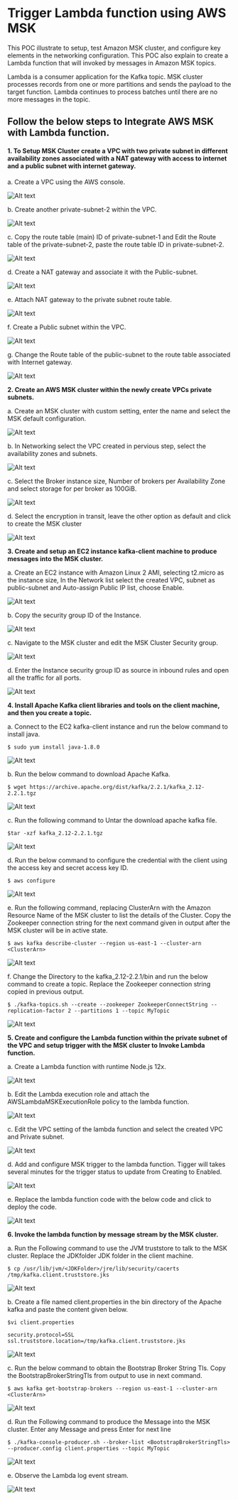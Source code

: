 # Trigger Lambda function using AWS MSK
This POC illustrate to setup, test Amazon MSK cluster, and configure key elements in the networking configuration. This POC also explain to create a Lambda function that will invoked by messages in Amazon MSK topics.

Lambda is a consumer application for the Kafka topic. MSK cluster processes records from one or more partitions and sends the payload to the target function. Lambda continues to process batches until there are no more messages in the topic.

## Follow the below steps to Integrate AWS MSK with Lambda function.
#### 1.	To Setup MSK Cluster create a VPC with two private subnet in different availability zones associated with a NAT gateway with access to internet and a public subnet with internet gateway.

a.	Create a VPC using the AWS console.

![Alt text](https://github.com/Protontech-1803/devops/blob/master/Triggering%20Lambda%20with%20AWS%20MSK/1.png)
 
b.	Create another private-subnet-2 within the VPC.

 ![Alt text](https://github.com/Protontech-1803/devops/blob/master/Triggering%20Lambda%20with%20AWS%20MSK/2.png)
 
c.	Copy the route table (main) ID of private-subnet-1 and Edit the Route table of the private-subnet-2, paste the route table ID in private-subnet-2.

 ![Alt text](https://github.com/Protontech-1803/devops/blob/master/Triggering%20Lambda%20with%20AWS%20MSK/3.png)
 
d.	Create a NAT gateway and associate it with the Public-subnet.

 ![Alt text](https://github.com/Protontech-1803/devops/blob/master/Triggering%20Lambda%20with%20AWS%20MSK/4.png)
 
e.	Attach NAT gateway to the private subnet route table.

 ![Alt text](https://github.com/Protontech-1803/devops/blob/master/Triggering%20Lambda%20with%20AWS%20MSK/5.png)
 
f.	Create a Public subnet within the VPC.

 ![Alt text](https://github.com/Protontech-1803/devops/blob/master/Triggering%20Lambda%20with%20AWS%20MSK/6.png)
 
g.	Change the Route table of the public-subnet to the route table associated with Internet gateway.

 ![Alt text](https://github.com/Protontech-1803/devops/blob/master/Triggering%20Lambda%20with%20AWS%20MSK/7.png)
 
**2.	Create an AWS MSK cluster within the newly create VPCs private subnets.**

a.	Create an MSK cluster with custom setting, enter the name and select the MSK default configuration.

 ![Alt text](https://github.com/Protontech-1803/devops/blob/master/Triggering%20Lambda%20with%20AWS%20MSK/8.png)
 
b.	In Networking select the VPC created in pervious step, select the availability zones and subnets.

 ![Alt text](https://github.com/Protontech-1803/devops/blob/master/Triggering%20Lambda%20with%20AWS%20MSK/9.png)
 
c.	Select the Broker instance size, Number of brokers per Availability Zone and select storage for per broker as 100GiB.

![Alt text](https://github.com/Protontech-1803/devops/blob/master/Triggering%20Lambda%20with%20AWS%20MSK/10.png)

d.	Select the encryption in transit, leave the other option as default and click to create the MSK cluster

![Alt text](https://github.com/Protontech-1803/devops/blob/master/Triggering%20Lambda%20with%20AWS%20MSK/11.png)

**3.	Create and setup an EC2 instance kafka-client machine to produce messages into the MSK cluster.**

a.	Create an EC2 instance with Amazon Linux 2 AMI, selecting t2.micro as the instance size, In the Network list select the created VPC, subnet as public-subnet and Auto-assign Public IP list, choose Enable.

![Alt text](https://github.com/Protontech-1803/devops/blob/master/Triggering%20Lambda%20with%20AWS%20MSK/12.png)

b.	Copy the security group ID of the Instance.

![Alt text](https://github.com/Protontech-1803/devops/blob/master/Triggering%20Lambda%20with%20AWS%20MSK/13.png)

c.	Navigate to the MSK cluster and edit the MSK Cluster Security group.

![Alt text](https://github.com/Protontech-1803/devops/blob/master/Triggering%20Lambda%20with%20AWS%20MSK/14.png)

d.	Enter the Instance security group ID as source in inbound rules and open all the traffic for all ports.

![Alt text](https://github.com/Protontech-1803/devops/blob/master/Triggering%20Lambda%20with%20AWS%20MSK/15.png)

**4.	Install Apache Kafka client libraries and tools on the client machine, and then you create a topic.**

a.	Connect to the EC2 kafka-client instance and run the below command to install java.

    $ sudo yum install java-1.8.0

![Alt text](https://github.com/Protontech-1803/devops/blob/master/Triggering%20Lambda%20with%20AWS%20MSK/16.png)

b.	Run the below command to download Apache Kafka.

    $ wget https://archive.apache.org/dist/kafka/2.2.1/kafka_2.12-2.2.1.tgz
    
 ![Alt text](https://github.com/Protontech-1803/devops/blob/master/Triggering%20Lambda%20with%20AWS%20MSK/17.png)
 
c.	Run the following command to Untar the download apache kafka file.

    $tar -xzf kafka_2.12-2.2.1.tgz
    
 ![Alt text](https://github.com/Protontech-1803/devops/blob/master/Triggering%20Lambda%20with%20AWS%20MSK/18.png)
 
d.	Run the below command to configure the credential with the client using the access key and secret access key ID.

    $ aws configure
    
 ![Alt text](https://github.com/Protontech-1803/devops/blob/master/Triggering%20Lambda%20with%20AWS%20MSK/19.png)
 
e.	Run the following command, replacing ClusterArn with the Amazon Resource Name of the MSK cluster to list the details of the Cluster. Copy the Zookeeper connection string for the next command given in output after the MSK cluster will be in active state.
   
    $ aws kafka describe-cluster --region us-east-1 --cluster-arn <ClusterArn>
    
 ![Alt text](https://github.com/Protontech-1803/devops/blob/master/Triggering%20Lambda%20with%20AWS%20MSK/20.png)
 
f.	Change the Directory to the kafka_2.12-2.2.1/bin and run the below command to create a topic. Replace the Zookeeper connection string copied in previous output.
  
    $ ./kafka-topics.sh --create --zookeeper ZookeeperConnectString --replication-factor 2 --partitions 1 --topic MyTopic
    
 ![Alt text](https://github.com/Protontech-1803/devops/blob/master/Triggering%20Lambda%20with%20AWS%20MSK/21.png)
 
**5.	Create and configure the Lambda function within the private subnet of the VPC and setup trigger with the MSK cluster to Invoke Lambda function.**

a.	Create a Lambda function with runtime Node.js 12x.

 ![Alt text](https://github.com/Protontech-1803/devops/blob/master/Triggering%20Lambda%20with%20AWS%20MSK/22.png)
 
b.	Edit the Lambda execution role and attach the AWSLambdaMSKExecutionRole policy to the lambda function.

 ![Alt text](https://github.com/Protontech-1803/devops/blob/master/Triggering%20Lambda%20with%20AWS%20MSK/23.png)
 
c.	Edit the VPC setting of the lambda function and select the created VPC and Private subnet.

 ![Alt text](https://github.com/Protontech-1803/devops/blob/master/Triggering%20Lambda%20with%20AWS%20MSK/24.png)
 
d.	Add and configure MSK trigger to the lambda function. Tigger will takes several minutes for the trigger status to update from Creating to Enabled.

 ![Alt text](https://github.com/Protontech-1803/devops/blob/master/Triggering%20Lambda%20with%20AWS%20MSK/25.png)
 
e.	Replace the lambda function code with the below code and click to deploy the code.

 ![Alt text](https://github.com/Protontech-1803/devops/blob/master/Triggering%20Lambda%20with%20AWS%20MSK/26.png)
 
**6.	Invoke the lambda function by message stream by the MSK cluster.**

a.	Run the Following command to use the JVM truststore to talk to the MSK cluster. Replace the JDKfolder JDK folder in the client machine.

    $ cp /usr/lib/jvm/<JDKFolder>/jre/lib/security/cacerts /tmp/kafka.client.truststore.jks
    
 ![Alt text](https://github.com/Protontech-1803/devops/blob/master/Triggering%20Lambda%20with%20AWS%20MSK/27.png)
 
b.	Create a file named client.properties in the bin directory of the Apache kafka and paste the content given below.

    $vi client.properties

    security.protocol=SSL
    ssl.truststore.location=/tmp/kafka.client.truststore.jks
    
![Alt text](https://github.com/Protontech-1803/devops/blob/master/Triggering%20Lambda%20with%20AWS%20MSK/28.png)
 
c.	Run the below command to obtain the Bootstrap Broker String Tls. Copy the BootstrapBrokerStringTls from output to use in next command.

    $ aws kafka get-bootstrap-brokers --region us-east-1 --cluster-arn <ClusterArn>
    
 ![Alt text](https://github.com/Protontech-1803/devops/blob/master/Triggering%20Lambda%20with%20AWS%20MSK/29.png)
 
d.	Run the Following command to produce the Message into the MSK cluster. Enter any Message and press Enter for next line

    $ ./kafka-console-producer.sh --broker-list <BootstrapBrokerStringTls> --producer.config client.properties --topic MyTopic
    
 ![Alt text](https://github.com/Protontech-1803/devops/blob/master/Triggering%20Lambda%20with%20AWS%20MSK/30.png)
 
e.	Observe the Lambda log event stream.

 ![Alt text](https://github.com/Protontech-1803/devops/blob/master/Triggering%20Lambda%20with%20AWS%20MSK/31.png)
